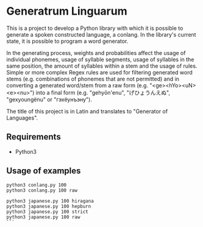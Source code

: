 # Generatrum Linguarum
This is a project to develop a Python library with which it is possible to generate a spoken constructed language, a conlang. In the library's current state, it is possible to program a word generator.

In the generating process, weights and probabilities affect the usage of individual phonemes, usage of syllable segments, usage of syllables in the same position, the amount of syllables within a stem and the usage of rules. Simple or more complex Regex rules are used for filtering generated word stems (e.g. combinations of phonemes that are not permitted) and in converting a generated word/stem from a raw form (e.g. "&lt;ge&gt;&lt;hYo&gt;&lt;uN&gt;&lt;e&gt;&lt;nu&gt;") into a final form (e.g. "gehyōn'enu", "げひょうんえぬ", "gexyoungënu" or "гэхёунъэну").

The title of this project is in Latin and translates to "Generator of Languages".

## Requirements
* Python3

## Usage of examples
````
python3 conlang.py 100
python3 conlang.py 100 raw

python3 japanese.py 100 hiragana
python3 japanese.py 100 hepburn
python3 japanese.py 100 strict
python3 japanese.py 100 raw
```
